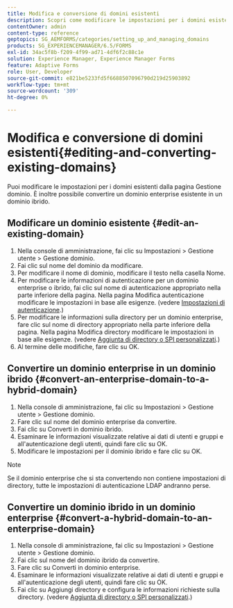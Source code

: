 ```yaml
---
title: Modifica e conversione di domini esistenti
description: Scopri come modificare le impostazioni per i domini esistenti dalla pagina Gestione dominio. Convertire un dominio enterprise esistente in un dominio ibrido o viceversa.
contentOwner: admin
content-type: reference
geptopics: SG_AEMFORMS/categories/setting_up_and_managing_domains
products: SG_EXPERIENCEMANAGER/6.5/FORMS
exl-id: 34ac5f8b-f209-4f99-ad71-4df6f2c88c1e
solution: Experience Manager, Experience Manager Forms
feature: Adaptive Forms
role: User, Developer
source-git-commit: e821be5233fd5f6688507096790d219d25903892
workflow-type: tm+mt
source-wordcount: '309'
ht-degree: 0%

---
```


# Modifica e conversione di domini esistenti{#editing-and-converting-existing-domains}

Puoi modificare le impostazioni per i domini esistenti dalla pagina Gestione dominio. È inoltre possibile convertire un dominio enterprise esistente in un dominio ibrido.

## Modificare un dominio esistente {#edit-an-existing-domain}

1. Nella console di amministrazione, fai clic su Impostazioni > Gestione utente > Gestione dominio.
1. Fai clic sul nome del dominio da modificare.
1. Per modificare il nome di dominio, modificare il testo nella casella Nome.
1. Per modificare le informazioni di autenticazione per un dominio enterprise o ibrido, fai clic sul nome di autenticazione appropriato nella parte inferiore della pagina. Nella pagina Modifica autenticazione modificare le impostazioni in base alle esigenze. (vedere [Impostazioni di autenticazione](/help/forms/using/admin-help/configuring-authentication-providers.md#authentication-settings).)
1. Per modificare le informazioni sulla directory per un dominio enterprise, fare clic sul nome di directory appropriato nella parte inferiore della pagina. Nella pagina Modifica directory modificare le impostazioni in base alle esigenze. (vedere [Aggiunta di directory o SPI personalizzati](/help/forms/using/admin-help/configuring-directories.md#adding-directories-or-custom-spis).)
1. Al termine delle modifiche, fare clic su OK.

## Convertire un dominio enterprise in un dominio ibrido {#convert-an-enterprise-domain-to-a-hybrid-domain}

1. Nella console di amministrazione, fai clic su Impostazioni > Gestione utente > Gestione dominio.
1. Fare clic sul nome del dominio enterprise da convertire.
1. Fai clic su Converti in dominio ibrido.
1. Esaminare le informazioni visualizzate relative ai dati di utenti e gruppi e all&#39;autenticazione degli utenti, quindi fare clic su OK.
1. Modificare le impostazioni per il dominio ibrido e fare clic su OK.

>[!NOTE]
>
>Se il dominio enterprise che si sta convertendo non contiene impostazioni di directory, tutte le impostazioni di autenticazione LDAP andranno perse.

## Convertire un dominio ibrido in un dominio enterprise {#convert-a-hybrid-domain-to-an-enterprise-domain}

1. Nella console di amministrazione, fai clic su Impostazioni > Gestione utente > Gestione dominio.
1. Fai clic sul nome del dominio ibrido da convertire.
1. Fare clic su Converti in dominio enterprise.
1. Esaminare le informazioni visualizzate relative ai dati di utenti e gruppi e all&#39;autenticazione degli utenti, quindi fare clic su OK.
1. Fai clic su Aggiungi directory e configura le informazioni richieste sulla directory. (vedere [Aggiunta di directory o SPI personalizzati](/help/forms/using/admin-help/configuring-directories.md#adding-directories-or-custom-spis).)
